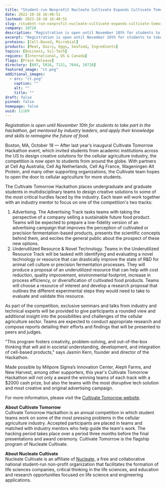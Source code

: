 ```yaml
---
title: "Student-run Nonprofit Nucleate Cultivate Expands Cultivate Tomorrow Hackathon to Schools Beyond the US"
date: 2022-10-18 16:40:51
lastmod: 2022-10-18 16:40:51
slug: /student-run-nonprofit-nucleate-cultivate-expands-cultivate-tomorrow-hackathon-schools
company: 10728
description: "Registration is open until November 10th for students to take part in the hackathon, get mentored by industry leaders, and apply their knowledge and skills to reimagine the future of food."
excerpt: "Registration is open until November 10th for students to take part in the hackathon, get mentored by industry leaders, and apply their knowledge and skills to reimagine the future of food."
proteins: [Cell-Based, Microbial]
products: [Meat, Dairy, Eggs, Seafood, Ingredients]
topics: [Business, Sci-Tech]
regions: [International, US & Canada]
flags: [Press Release]
directory: [697, 5816, 7131, 7644, 10728]
featured_image: "ct.png"
additional_images:
  - src: "ct.png"
    caption: ""
    alt: ""
    title: ""
draft: false
pinned: false
homepage: false
uuid: 11169
---
```

<p><em>Registration is open until November 10th for students to take part in the hackathon, get mentored by industry leaders, and apply their knowledge and skills to reimagine the future of food.</em></p>
<p>Boston, MA, October 18 — After last year’s inaugural Cultivate Tomorrow Hackathon event, which invited students from academic institutions across the US to design creative solutions for the cellular agriculture industry, the competition is now open to students from around the globe. With partners at Cell Ag Australia, Cell Ag Netherlands, Cell Ag France, Wageningen Alt Protein, and many other supporting organizations, the Cultivate team hopes to open the door to cellular agriculture for more students.</p>
<p>The Cultivate Tomorrow Hackathon places undergraduate and graduate students in multidisciplinary teams to design creative solutions to some of the most critical hurdles faced by the industry. Each team will work together with an industry mentor to focus on one of the competition's two tracks:</p>
<ol>
<li>Advertising. The Advertising Track tasks teams with taking the perspective of a company selling a sustainable future food product. Teams will be expected to prepare a low-fidelity version of an advertising campaign that improves the perception of cultivated or precision fermentation-based products, presents the scientific concepts behind them, and excites the general public about the prospect of these new options.</li>
<li>Underutilized Resource & Novel Technology. Teams in the Underutilized Resource Track will be tasked with identifying and evaluating a novel technology or resource that can drastically improve the state of R&D for animal cell culture or precision fermentation processes. They will produce a proposal of an underutilized resource that can help with cost reduction, quality improvement, environmental footprint, increase in process efficiency, or diversification of cultivated food products. Teams will choose a resource of interest and develop a research proposal that outlines the different experimental steps they would need to take to evaluate and validate this resource.</li>
</ol>
<p>As part of the competition, exclusive seminars and talks from industry and technical experts will be provided to give participants a rounded view and additional insight into the possibilities and challenges of the cellular agriculture sector. Teams are expected to conduct appropriate research and compose reports detailing their efforts and findings that will be presented to peers and judges.</p>
<p>"This program fosters creativity, problem-solving, and out-of-the-box thinking that will aid in societal understanding, development, and integration of cell-based products," says Jasmin Kern, founder and director of the Hackathon.</p>
<p>Made possible by Milipore Sigma’s Innovation Center, Aleph Farms, and New Harvest, among other supporters, this year's Cultivate Tomorrow Hackathon will not only a award the winning teams of each track with a $2000 cash prize, but also the teams with the most disruptive tech solution and most creative and original advertising campaign.</p>
<p>For more information, please visit the <a href="https://www.cultivate-tmrw.com/">Cultivate Tomorrow website</a>.</p>
<p><strong>About Cultivate Tomorrow</strong><br />
Cultivate Tomorrow Hackathon is an annual competition in which student teams work on some of the most pressing problems in the cellular agriculture industry. Accepted participants are placed in teams and matched with industry mentors who help guide the team's work. The hacking period takes place over a period three months before the final presentations and award ceremony. Cultivate Tomorrow is the flagship program of Nucleate Cultivate.</p>
<p><strong>About Nucleate Cultivate</strong><br />
Nucleate Cultivate is an affiliate of <a href="https://nucleate.xyz/">Nucleate,</a> a free and collaborative national student-run non-profit organization that facilitates the formation of life sciences companies, critical thinking in the life sciences, and education and research opportunities focused on life science and engineering applications.</p>
